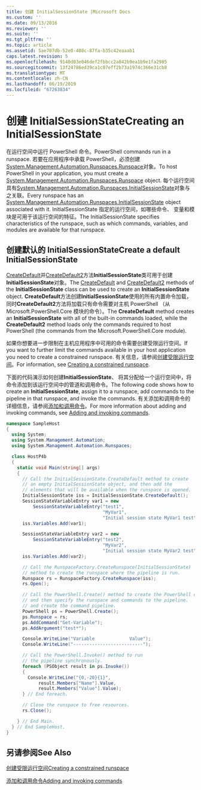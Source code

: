 ```yaml
---
title: 创建 InitialSessionState |Microsoft Docs
ms.custom: ''
ms.date: 09/13/2016
ms.reviewer: ''
ms.suite: ''
ms.tgt_pltfrm: ''
ms.topic: article
ms.assetid: 5ae707db-52e0-408c-87fa-b35c42eaaab1
caps.latest.revision: 5
ms.openlocfilehash: 9140d03e046def2fbbcc2a842b9ea1b9e1fa2985
ms.sourcegitcommit: 13f24786ed39ca1c07eff2b73a1974c366e31cb8
ms.translationtype: MT
ms.contentlocale: zh-CN
ms.lasthandoff: 06/19/2019
ms.locfileid: "67263834"
---
```

# <a name="creating-an-initialsessionstate"></a><span data-ttu-id="0b096-102">创建 InitialSessionState</span><span class="sxs-lookup"><span data-stu-id="0b096-102">Creating an InitialSessionState</span></span>

<span data-ttu-id="0b096-103">在运行空间中运行 PowerShell 命令。</span><span class="sxs-lookup"><span data-stu-id="0b096-103">PowerShell commands run in a runspace.</span></span>
<span data-ttu-id="0b096-104">若要在应用程序中承载 PowerShell，必须创建[System.Management.Automation.Runspaces.Runspace](/dotnet/api/System.Management.Automation.Runspaces.Runspace)对象。</span><span class="sxs-lookup"><span data-stu-id="0b096-104">To host PowerShell in your application, you must create a [System.Management.Automation.Runspaces.Runspace](/dotnet/api/System.Management.Automation.Runspaces.Runspace) object.</span></span>
<span data-ttu-id="0b096-105">每个运行空间具有[System.Management.Automation.Runspaces.InitialSessionState](/dotnet/api/System.Management.Automation.Runspaces.InitialSessionState)对象与之关联。</span><span class="sxs-lookup"><span data-stu-id="0b096-105">Every runspace has an [System.Management.Automation.Runspaces.InitialSessionState](/dotnet/api/System.Management.Automation.Runspaces.InitialSessionState) object associated with it.</span></span>
<span data-ttu-id="0b096-106">InitialSessionState 指定的运行空间，如哪些命令、 变量和模块是可用于该运行空间的特征。</span><span class="sxs-lookup"><span data-stu-id="0b096-106">The InitialSessionState specifies characteristics of the runspace, such as which commands, variables, and modules are available for that runspace.</span></span>

## <a name="create-a-default-initialsessionstate"></a><span data-ttu-id="0b096-107">创建默认的 InitialSessionState</span><span class="sxs-lookup"><span data-stu-id="0b096-107">Create a default InitialSessionState</span></span>

<span data-ttu-id="0b096-108">[CreateDefault](/dotnet/api/System.Management.Automation.Runspaces.InitialSessionState.CreateDefault)并[CreateDefault2](/dotnet/api/System.Management.Automation.Runspaces.InitialSessionState.CreateDefault2)方法**InitialSessionState**类可用于创建**InitialSessionState**对象。</span><span class="sxs-lookup"><span data-stu-id="0b096-108">The [CreateDefault](/dotnet/api/System.Management.Automation.Runspaces.InitialSessionState.CreateDefault) and [CreateDefault2](/dotnet/api/System.Management.Automation.Runspaces.InitialSessionState.CreateDefault2) methods of the **InitialSessionState** class can be used to create an **InitialSessionState** object.</span></span>
<span data-ttu-id="0b096-109">**CreateDefault**方法创建**InitialSessionState**使用的所有内置命令加载，同时**CreateDefault2**方法将加载只有命令需要对主机 PowerShell （从 Microsoft.PowerShell.Core 模块的命令）。</span><span class="sxs-lookup"><span data-stu-id="0b096-109">The **CreateDefault** method creates an **InitialSessionState** with all of the built-in commands loaded, while the **CreateDefault2** method loads only the commands required to host PowerShell (the commands from the Microsoft.PowerShell.Core module).</span></span>

<span data-ttu-id="0b096-110">如果你想要进一步限制在主机应用程序中可用的命令需要创建受限运行空间。</span><span class="sxs-lookup"><span data-stu-id="0b096-110">If you want to further limit the commands available in your host application you need to create a constrained runspace.</span></span>
<span data-ttu-id="0b096-111">有关信息，请参阅[创建受限运行空间](creating-a-constrained-runspace.md)。</span><span class="sxs-lookup"><span data-stu-id="0b096-111">For information, see [Creating a constrained runspace](creating-a-constrained-runspace.md).</span></span>

<span data-ttu-id="0b096-112">下面的代码演示如何创建**InitialSessionState**、 将其分配给一个运行空间中，将命令添加到该运行空间中的管道和调用命令。</span><span class="sxs-lookup"><span data-stu-id="0b096-112">The following code shows how to create an **InitialSessionState**, assign it to a runspace, add commands to the pipeline in that runspace, and invoke the commands.</span></span>
<span data-ttu-id="0b096-113">有关添加和调用命令的详细信息，请参阅[添加和调用命令](adding-and-invoking-commands.md)。</span><span class="sxs-lookup"><span data-stu-id="0b096-113">For more information about adding and invoking commands, see [Adding and invoking commands](adding-and-invoking-commands.md).</span></span>

```csharp
namespace SampleHost
{
  using System;
  using System.Management.Automation;
  using System.Management.Automation.Runspaces;

  class HostP4b
  {
    static void Main(string[] args)
    {
      // Call the InitialSessionState.CreateDefault method to create
      // an empty InitialSessionState object, and then add the
      // elements that will be available when the runspace is opened.
      InitialSessionState iss = InitialSessionState.CreateDefault();
      SessionStateVariableEntry var1 = new
          SessionStateVariableEntry("test1",
                                    "MyVar1",
                                    "Initial session state MyVar1 test");
      iss.Variables.Add(var1);

      SessionStateVariableEntry var2 = new
          SessionStateVariableEntry("test2",
                                    "MyVar2",
                                    "Initial session state MyVar2 test");
      iss.Variables.Add(var2);

      // Call the RunspaceFactory.CreateRunspace(InitialSessionState)
      // method to create the runspace where the pipeline is run.
      Runspace rs = RunspaceFactory.CreateRunspace(iss);
      rs.Open();

      // Call the PowerShell.Create() method to create the PowerShell object,
      // and then specify the runspace and commands to the pipeline.
      // and create the command pipeline.
      PowerShell ps = PowerShell.Create();
      ps.Runspace = rs;
      ps.AddCommand("Get-Variable");
      ps.AddArgument("test*");

      Console.WriteLine("Variable             Value");
      Console.WriteLine("--------------------------");

      // Call the PowerShell.Invoke() method to run
      // the pipeline synchronously.
      foreach (PSObject result in ps.Invoke())
      {
        Console.WriteLine("{0,-20}{1}",
            result.Members["Name"].Value,
            result.Members["Value"].Value);
      } // End foreach.

      // Close the runspace to free resources.
      rs.Close();

    } // End Main.
  } // End SampleHost.
}
```

## <a name="see-also"></a><span data-ttu-id="0b096-114">另请参阅</span><span class="sxs-lookup"><span data-stu-id="0b096-114">See Also</span></span>

[<span data-ttu-id="0b096-115">创建受限运行空间</span><span class="sxs-lookup"><span data-stu-id="0b096-115">Creating a constrained runspace</span></span>](creating-a-constrained-runspace.md)

[<span data-ttu-id="0b096-116">添加和调用命令</span><span class="sxs-lookup"><span data-stu-id="0b096-116">Adding and invoking commands</span></span>](adding-and-invoking-commands.md)

